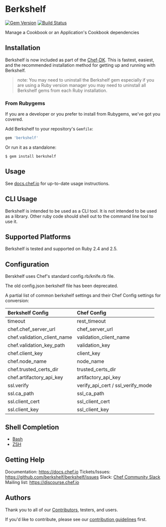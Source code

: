 # Berkshelf
[![Gem Version](https://img.shields.io/gem/v/berkshelf.svg)][gem]
[![Build Status](https://img.shields.io/travis/berkshelf/berkshelf.svg)][travis]

[gem]: https://rubygems.org/gems/berkshelf
[travis]: https://travis-ci.org/berkshelf/berkshelf

Manage a Cookbook or an Application's Cookbook dependencies

## Installation

Berkshelf is now included as part of the [Chef-DK](https://downloads.chef.io/chef-dk/). This is fastest, easiest, and the recommended installation method for getting up and running with Berkshelf.

> note: You may need to uninstall the Berkshelf gem especially if you are using a Ruby version manager you may need to uninstall all Berkshelf gems from each Ruby installation.

### From Rubygems

If you are a developer or you prefer to install from Rubygems, we've got you covered.

Add Berkshelf to your repository's `Gemfile`:

```ruby
gem 'berkshelf'
```

Or run it as a standalone:

```shell
$ gem install berkshelf
```

## Usage

See [docs.chef.io](https://docs.chef.io/berkshelf.html) for up-to-date usage instructions.

## CLI Usage

Berkshelf is intended to be used as a CLI tool.  It is not intended to be used as a library.  Other ruby code should shell out to the command line tool to use it.

## Supported Platforms

Berkshelf is tested and supported on Ruby 2.4 and 2.5.

## Configuration

Berskhelf uses Chef's standard config.rb/knife.rb file.

The old config.json berkshelf file has been deprecated.

A partial list of common berkshelf settings and their Chef Config settings for conversion:

| Berkshelf Config            | Chef Config                       |
|:--------------------------- |:--------------------------------- |
| timeout                     | rest_timeout                      |
| chef.chef_server_url        | chef_server_url                   |
| chef.validation_client_name | validation_client_name            |
| chef.validation_key_path    | validation_key                    |
| chef.client_key             | client_key                        |
| chef.node_name              | node_name                         |
| chef.trusted_certs_dir      | trusted_certs_dir                 |
| chef.artifactory_api_key    | artifactory_api_key               |
| ssl.verify                  | verify_api_cert / ssl_verify_mode |
| ssl.ca_path                 | ssl_ca_path                       |
| ssl.client_cert             | ssl_client_cert                   |
| ssl.client_key              | ssl_client_key                    |

## Shell Completion

- [Bash](https://github.com/berkshelf/berkshelf-bash-plugin)
- [ZSH](https://github.com/berkshelf/berkshelf-zsh-plugin)

## Getting Help

Documentation: https://docs.chef.io
Tickets/Issues: https://github.com/berkshelf/berkshelf/issues
Slack: [Chef Community Slack](https://community-slack.chef.io/)
Mailing list: https://discourse.chef.io

## Authors

Thank you to all of our [Contributors](https://github.com/berkshelf/berkshelf/graphs/contributors), testers, and users.

If you'd like to contribute, please see our [contribution guidelines](https://github.com/berkshelf/berkshelf/blob/master/CONTRIBUTING.md) first.

